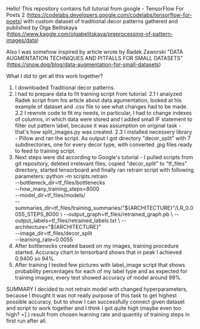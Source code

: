 Hello!
This repository contains full tutorial from google - TensorFlow For Poets 2 (https://codelabs.developers.google.com/codelabs/tensorflow-for-poets) 
with custom dataset of traditional decor patterns gathered and published by Olga Belitskaya 
(https://www.kaggle.com/olgabelitskaya/preprocessing-of-pattern-images/data)

Also I was somehow inspired by article wrote by Radek Zaworski "DATA AUGMENTATION TECHNIQUES AND PITFALLS FOR SMALL DATASETS" (https://snow.dog/blog/data-augmentation-for-small-datasets)

What I did to get all this work together?
1. I downloaded Traditional decor patterns.
2. I had to prepare data to fit training script from tutorial:
	2.1 I analyzed Radek script from his article about data agumentation, looked at his example of dataset and .csv file to see what changes had to be made.
	2.2 I rewrote code to fit my needs, in particular, I had to change indexes of columns, in which data were stored and I added small IF statement to filter out pattern label, because it was assumption on original task - that's how split_images.py was created.
	2.3 I installed necessery library - Pillow and ran the script. As output I got directory "decor_split" with 7 subdirectories, one for every decor type, with converted .jpg files ready to feed to training script.
3. Next steps were did according to Google's tutorial - I pulled scripts from git repository, deleted irrelevant files, copied "decor_split" to "tf_files" directory, started tensorboard and finally ran retrain script with following parameters:
	python -m scripts.retrain \
	  --bottleneck_dir=tf_files/bottlenecks \
	  --how_many_training_steps=8000 \
	  --model_dir=tf_files/models/ \
	  --summaries_dir=tf_files/training_summaries/"${ARCHITECTURE}"/LR_0.0055_STEPS_8000 \
	  --output_graph=tf_files/retrained_graph.pb \
	  --output_labels=tf_files/retrained_labels.txt \
	  --architecture="${ARCHITECTURE}" \
	  --image_dir=tf_files/decor_split \
	  --learning_rate=0.0055
4. After bottlenecks created based on my images, training procedure started. Accuracy chart in tensorbard shows that in peak I achieved 0.9400 so 94%.
5. After training I tested few pictures with label_image script that shows probability percentages for each of my label type and as expected for training images, every test showed accuracy of model around 99%.

SUMMARY
I decided to not retrain model with changed hyperparameters, because I thought it was not really purpose of this task to get highest possible accuracy, but to show I can successfully connect given dataset and script to work together and I think I got quite high (maybe even too high? =] ) result from chosen learning rate and quantity of training steps in first run after all.
